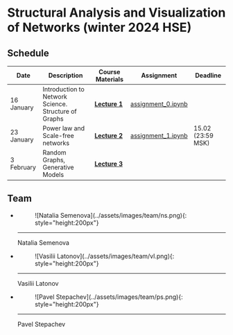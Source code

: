 # Structural Analysis and Visualization of Networks (winter 2024 HSE)


## Schedule

| Date       | Description                                          | Course Materials                                                            | Assignment                                                                                            | Deadline          |
| ---------- | ---------------------------------------------------- | --------------------------------------------------------------------------- | ----------------------------------------------------------------------------------------------------- | ----------------- |
| 16 January | Introduction to Network Science. Structure of Graphs | [**Lecture 1**](../assets/lectures/winter_2024_hse_savn/SAVN_lecture_1.pdf) | [assignment_0.ipynb](https://github.com/ohmygraphs/SAVN_2024_winter_HSE/blob/main/assignment_0.ipynb) |                   |
| 23 January | Power law and Scale-free networks                    | [**Lecture 2**](../assets/lectures/winter_2024_hse_savn/SAVN_lecture_2.pdf) | [assignment_1.ipynb](https://github.com/ohmygraphs/SAVN_2024_winter_HSE/blob/main/assignment_1.ipynb) | 15.02 (23:59 MSK) |
| 3 February | Random Graphs, Generative Models                     | [**Lecture 3**](../assets/lectures/winter_2024_hse_savn/SAVN_lecture_3.pdf) |                                                                                                       |                   |


## Team

<div class="grid cards" markdown>

-   <figure markdown>![Natalia Semenova](../assets/images/team/ns.png){: style="height:200px"}</figure>

    ---

    Natalia Semenova


-   <figure markdown>![Vasilii Latonov](../assets/images/team/vl.png){: style="height:200px"}</figure>

    ---

    Vasilii Latonov

-   <figure markdown>![Pavel Stepachev](../assets/images/team/ps.png){: style="height:200px"}</figure>
    
    ---
    
    Pavel Stepachev

</div>
